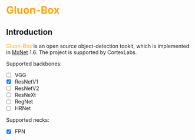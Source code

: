 # <font color=orange> Gluon-Box </font>
Introduction
------------
<font color=orange>Gluon-Box</font> is an open source object-detection tookit, which is implemented in [MxNet](https://mxnet.apache.org/) 1.6. The project is supported by CortexLabs.

Supported backbones: 
- [ ] VGG
- [x] ResNetV1 
- [ ] ResNetV2 
- [ ] ResNeXt 
- [ ] RegNet
- [ ] HRNet 

Supported necks:
- [x] FPN